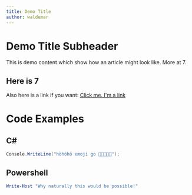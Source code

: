 ```yaml
---
title: Demo Title
author: waldemar
---
```

# Demo Title Subheader
This is demo content which show how an article might look like. More at 7.

## Here is 7
Also here is a link if you want: [Click me. I'm a link](https://bluehands.de)

# Code Examples
## C#
```csharp
Console.WriteLine("höhöhö emoji go 🚗🚗🚗🚗🚗");
```

## Powershell
```powershell
Write-Host "Why naturally this would be possible!"
```
